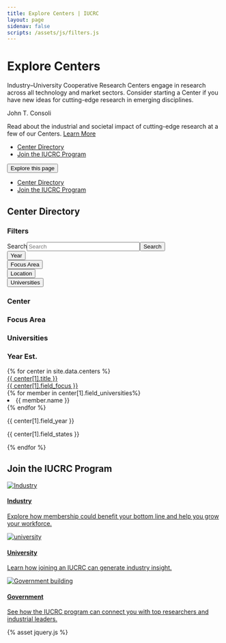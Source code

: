 ```yaml
---
title: Explore Centers | IUCRC
layout: page
sidenav: false
scripts: /assets/js/filters.js
---
```


<div class="hero">
  <div id="interiorCarousel" class="carousel slide carousel--interior" data-ride="carousel" data-pause="false" data-interval="false">
    <div class="carousel-inner">
      <div class="carousel-item active">
        <div class="container">
          <div class="carousel__bg" style="background-image: url('{{ site.baseurl }}/visuals/placeholders/vr.jpg');"></div>
          <div class="carousel__content carousel__content--slant">
            <div class="carousel__text-cta">
              <h1>Explore Centers</h1>
              <p class="carousel__subtitle">Industry–University Cooperative Research Centers engage in research across all technology and market sectors. Consider starting a Center if you have new ideas for cutting-edge research in emerging disciplines.</p>
            </div>
          </div>
        </div>
        <div class="credit__wrapper">
          <p class="credit">John T. Consoli</p>
        </div>
      </div>
    </div>
  </div>
</div>
<div id="interiorCarouselText" class="carousel slide carousel--text carousel--interior" data-ride="carousel" data-pause="false" data-interval="false">
  <div class="carousel-inner">
    <div class="carousel-item active">
      <div class="container">
        <div class="carousel__content">
          <div class="carousel__text-cta">
            <p class="carousel__featured">               
              Read about the industrial and societal impact of cutting-edge research at a few of our Centers.
              <a class="usa-button btn-tertiary" href="/centers/achievements">Learn More</a>
            </p>
          </div>
        </div>
      </div>
    </div>
  </div>
</div>
<div class="stickybits-wrapper">
  <div class="secondary-nav" style="position: sticky;">
    <div class="container">
      <div class="secondary-nav__scrollspy">
        <ul class="nav">
          <li class="nav-item">
            <!-- INTEGRATOR: the href below should match that of the associated heading in the content block -->
            <a class="nav-link" href="#center-directory">Center Directory</a>
          </li>
          <li class="nav-item">
            <!-- INTEGRATOR: the href below should match that of the associated heading in the content block -->
            <a class="nav-link" href="#join-the-iucrc-program">Join the IUCRC Program</a>
          </li>
        </ul>
      </div>
      <div class="dropdown">
        <button class="dropdown-toggle" type="button" id="secondaryNavDropdown" data-toggle="dropdown" aria-haspopup="true" aria-expanded="false">Explore this page</button>
        <div class="dropdown-menu" aria-labelledby="secondaryNavDropdown">
          <ul class="nav">
            <li class="nav-item">
              <!-- INTEGRATOR: the href below should match that of the associated heading in the content block -->
              <a class="nav-link" href="#center-directory">Center Directory</a>
            </li>
            <li class="nav-item">
              <!-- INTEGRATOR: the href below should match that of the associated heading in the content block -->
              <a class="nav-link" href="#join-the-iucrc-program">Join the IUCRC Program</a>
            </li>
          </ul>
        </div>
      </div>
    </div>
  </div>
  <dir></dir>
  <div class="filters">
    <div class="container">
      <h2 id="center-directory"><span class="highlight">Center Directory</span></h2>
      <div class="filters__active">
        <ul>
        </ul>
      </div>
      <div class="row filters__row">
        <div class="col-12 col-lg-3">
          <div class="filters__sidebar">
            <form class=" ">
              <h3>Filters</h3>
              <div class=" usa-label">
                <div class="usa-search usa-search--small" role="search"><label class="usa-sr-only" for="search-field-small">Search</label><input type="text" id="search-fulltext" name="search_api_fulltext" value="" size="30" maxlength="128" class=" usa-input" placeholder="Search"><button class="usa-button" type="submit"><span class="usa-sr-only">Search</span></button></div>
              </div>
              <div class="usa-accordion">
                <div class="filters__section">
                  <button class="usa-accordion__button" aria-expanded="false" aria-controls="section2">Year</button>
                  <div class="usa-accordion__content" id="section2" hidden="">
                    <div class=" usa-label after">
                      <label for="edit-field-year" class="usa-label control-label">After</label>
                      <input type="text" id="edit-field-year" name="field_year" value="" size="30" maxlength="128" class=" usa-input">
                    </div>
                    <div class=" usa-label before">
                      <label for="edit-field-year-1" class="usa-label control-label">Before</label>
                      <input  type="text" id="edit-field-year-1" name="field_year_1" value="" size="30" maxlength="128" class=" usa-input">
                    </div>
                  </div>
                </div>
              </div>
              <div class="usa-accordion">
                <div class="filters__section">
                  <button class="usa-accordion__button" aria-expanded="false" aria-controls="section4">Focus Area</button>
                  <div class="usa-accordion__content usa-accordion__content--scrollable" id="section4" hidden="">
                    <fieldset data-drupal-selector="edit-field-focus" id="edit-field-focus--wrapper" class="fieldgroup      usa-fieldset">
                      <legend class="usa-legend">
                        <span class="usa-sr-only fieldset-legend">Focus</span>
                      </legend>
                      <div class="fieldset-wrapper">
                        <div id="edit-field-focus" class=" "><div class="">
                          <div class=" usa-label      checkbox">
                            <input data-drupal-selector="edit-field-focus-1" type="checkbox" id="edit-field-focus-1" name="field_focus[1]" value="1" class=" usa-checkbox__input advanced-electronics">
                            <label for="edit-field-focus-1" class="usa-checkbox__label control-label option">Advanced Electronics</label>
                          </div>
                          <div class=" usa-label      checkbox">
                            <input data-drupal-selector="edit-field-focus-2" type="checkbox" id="edit-field-focus-2" name="field_focus[2]" value="2" class=" usa-checkbox__input advanced-manufacturing">
                            <label for="edit-field-focus-2" class="usa-checkbox__label control-label option">Advanced Manufacturing</label>
                          </div>
                          <div class=" usa-label      checkbox">
                            <input data-drupal-selector="edit-field-focus-3" type="checkbox" id="edit-field-focus-3" name="field_focus[3]" value="3" class=" usa-checkbox__input advanced-materials">
                            <label for="edit-field-focus-3" class="usa-checkbox__label control-label option">Advanced Materials</label>
                          </div>
                          <div class=" usa-label      checkbox">
                            <input data-drupal-selector="edit-field-focus-4" type="checkbox" id="edit-field-focus-4" name="field_focus[4]" value="4" class=" usa-checkbox__input biotechnology">
                            <label for="edit-field-focus-4" class="usa-checkbox__label control-label option">Biotechnology</label>
                          </div>
                          <div class=" usa-label      checkbox">
                            <input data-drupal-selector="edit-field-focus-5" type="checkbox" id="edit-field-focus-5" name="field_focus[5]" value="5" class=" usa-checkbox__input civil-infrastructure-systems">
                            <label for="edit-field-focus-5" class="usa-checkbox__label control-label option">Civil Infrastructure Systems</label>
                          </div>
                          <div class=" usa-label      checkbox">
                            <input data-drupal-selector="edit-field-focus-6" type="checkbox" id="edit-field-focus-6" name="field_focus[6]" value="6" class=" usa-checkbox__input energy-and-environment">
                            <label for="edit-field-focus-6" class="usa-checkbox__label control-label option">Energy and Environment</label>
                          </div>
                          <div class=" usa-label      checkbox">
                            <input data-drupal-selector="edit-field-focus-7" type="checkbox" id="edit-field-focus-7" name="field_focus[7]" value="7" class=" usa-checkbox__input health-and-safety">
                            <label for="edit-field-focus-7" class="usa-checkbox__label control-label option">Health and Safety</label>
                          </div>
                          <div class=" usa-label      checkbox">
                            <input data-drupal-selector="edit-field-focus-8" type="checkbox" id="edit-field-focus-8" name="field_focus[8]" value="8" class=" usa-checkbox__input in,-communication-and-computing">
                            <label for="edit-field-focus-8" class="usa-checkbox__label control-label option">In, Communication and Computing</label>
                          </div>
                          <div class=" usa-label      checkbox">
                            <input data-drupal-selector="edit-field-focus-9" type="checkbox" id="edit-field-focus-9" name="field_focus[9]" value="9" class=" usa-checkbox__input sensing-and-in">
                            <label for="edit-field-focus-9" class="usa-checkbox__label control-label option">Sensing and In Systems</label>
                          </div>
                          <div class=" usa-label      checkbox">
                            <input data-drupal-selector="edit-field-focus-10" type="checkbox" id="edit-field-focus-10" name="field_focus[10]" value="10" class=" usa-checkbox__input system-design-and-simulation">
                            <label for="edit-field-focus-10" class="usa-checkbox__label control-label option">System Design and Simulation</label>
                          </div>
                        </div>
                      </div>
                    </div>
                  </fieldset>
                </div>
              </div>
            </div>
            <div class="usa-accordion">
              <div class="filters__section">
                <button class="usa-accordion__button" aria-expanded="false" aria-controls="section5">Location</button>
                <div class="usa-accordion__content usa-accordion__content--scrollable" id="section5" hidden="">
                  <fieldset data-drupal-selector="edit-field-states" id="edit-field-states--wrapper" class="fieldgroup      usa-fieldset">
                    <legend class="usa-legend">
                      <span class="usa-sr-only fieldset-legend">States</span>
                    </legend>
                    <div class="fieldset-wrapper">
                      <div id="edit-field-states" class=" "><div class="">
                        <div class=" usa-label      checkbox">
                          <input data-drupal-selector="edit-field-states-280" type="checkbox" id="edit-field-states-280" name="field_states[280]" value="280" class=" usa-checkbox__input ak">
                          <label for="edit-field-states-280" class="usa-checkbox__label control-label option">AK</label>
                        </div>
                        <div class=" usa-label      checkbox">
                          <input data-drupal-selector="edit-field-states-229" type="checkbox" id="edit-field-states-229" name="field_states[229]" value="229" class=" usa-checkbox__input al">
                          <label for="edit-field-states-229" class="usa-checkbox__label control-label option">AL</label>
                        </div>
                        <div class=" usa-label      checkbox">
                          <input data-drupal-selector="edit-field-states-281" type="checkbox" id="edit-field-states-281" name="field_states[281]" value="281" class=" usa-checkbox__input ar">
                          <label for="edit-field-states-281" class="usa-checkbox__label control-label option">AR</label>
                        </div>
                        <div class=" usa-label      checkbox">
                          <input data-drupal-selector="edit-field-states-231" type="checkbox" id="edit-field-states-231" name="field_states[231]" value="231" class=" usa-checkbox__input az">
                          <label for="edit-field-states-231" class="usa-checkbox__label control-label option">AZ</label>
                        </div>
                        <div class=" usa-label      checkbox">
                          <input data-drupal-selector="edit-field-states-233" type="checkbox" id="edit-field-states-233" name="field_states[233]" value="233" class=" usa-checkbox__input ca">
                          <label for="edit-field-states-233" class="usa-checkbox__label control-label option">CA</label>
                        </div>
                        <div class=" usa-label      checkbox">
                          <input data-drupal-selector="edit-field-states-234" type="checkbox" id="edit-field-states-234" name="field_states[234]" value="234" class=" usa-checkbox__input co">
                          <label for="edit-field-states-234" class="usa-checkbox__label control-label option">CO</label>
                        </div>
                        <div class=" usa-label      checkbox">
                          <input data-drupal-selector="edit-field-states-282" type="checkbox" id="edit-field-states-282" name="field_states[282]" value="282" class=" usa-checkbox__input ct">
                          <label for="edit-field-states-282" class="usa-checkbox__label control-label option">CT</label>
                        </div>
                        <div class=" usa-label      checkbox">
                          <input data-drupal-selector="edit-field-states-283" type="checkbox" id="edit-field-states-283" name="field_states[283]" value="283" class=" usa-checkbox__input dc">
                          <label for="edit-field-states-283" class="usa-checkbox__label control-label option">DC</label>
                        </div>
                        <div class=" usa-label      checkbox">
                          <input data-drupal-selector="edit-field-states-236" type="checkbox" id="edit-field-states-236" name="field_states[236]" value="236" class=" usa-checkbox__input de">
                          <label for="edit-field-states-236" class="usa-checkbox__label control-label option">DE</label>
                        </div>
                        <div class=" usa-label      checkbox">
                          <input data-drupal-selector="edit-field-states-237" type="checkbox" id="edit-field-states-237" name="field_states[237]" value="237" class=" usa-checkbox__input fl">
                          <label for="edit-field-states-237" class="usa-checkbox__label control-label option">FL</label>
                        </div>
                        <div class=" usa-label      checkbox">
                          <input data-drupal-selector="edit-field-states-238" type="checkbox" id="edit-field-states-238" name="field_states[238]" value="238" class=" usa-checkbox__input ga">
                          <label for="edit-field-states-238" class="usa-checkbox__label control-label option">GA</label>
                        </div>
                        <div class=" usa-label      checkbox">
                          <input data-drupal-selector="edit-field-states-239" type="checkbox" id="edit-field-states-239" name="field_states[239]" value="239" class=" usa-checkbox__input hi">
                          <label for="edit-field-states-239" class="usa-checkbox__label control-label option">HI</label>
                        </div>
                        <div class=" usa-label      checkbox">
                          <input data-drupal-selector="edit-field-states-243" type="checkbox" id="edit-field-states-243" name="field_states[243]" value="243" class=" usa-checkbox__input ia">
                          <label for="edit-field-states-243" class="usa-checkbox__label control-label option">IA</label>
                        </div>
                        <div class=" usa-label      checkbox">
                          <input data-drupal-selector="edit-field-states-240" type="checkbox" id="edit-field-states-240" name="field_states[240]" value="240" class=" usa-checkbox__input id">
                          <label for="edit-field-states-240" class="usa-checkbox__label control-label option">ID</label>
                        </div>
                        <div class=" usa-label      checkbox">
                          <input data-drupal-selector="edit-field-states-241" type="checkbox" id="edit-field-states-241" name="field_states[241]" value="241" class=" usa-checkbox__input il">
                          <label for="edit-field-states-241" class="usa-checkbox__label control-label option">IL</label>
                        </div>
                        <div class=" usa-label      checkbox">
                          <input data-drupal-selector="edit-field-states-242" type="checkbox" id="edit-field-states-242" name="field_states[242]" value="242" class=" usa-checkbox__input in">
                          <label for="edit-field-states-242" class="usa-checkbox__label control-label option">IN</label>
                        </div>
                        <div class=" usa-label      checkbox">
                          <input data-drupal-selector="edit-field-states-244" type="checkbox" id="edit-field-states-244" name="field_states[244]" value="244" class=" usa-checkbox__input ks">
                          <label for="edit-field-states-244" class="usa-checkbox__label control-label option">KS</label>
                        </div>
                        <div class=" usa-label      checkbox">
                          <input data-drupal-selector="edit-field-states-245" type="checkbox" id="edit-field-states-245" name="field_states[245]" value="245" class=" usa-checkbox__input ky">
                          <label for="edit-field-states-245" class="usa-checkbox__label control-label option">KY</label>
                        </div>
                        <div class=" usa-label      checkbox">
                          <input data-drupal-selector="edit-field-states-246" type="checkbox" id="edit-field-states-246" name="field_states[246]" value="246" class=" usa-checkbox__input la">
                          <label for="edit-field-states-246" class="usa-checkbox__label control-label option">LA</label>
                        </div>
                        <div class=" usa-label      checkbox">
                          <input data-drupal-selector="edit-field-states-249" type="checkbox" id="edit-field-states-249" name="field_states[249]" value="249" class=" usa-checkbox__input ma">
                          <label for="edit-field-states-249" class="usa-checkbox__label control-label option">MA</label>
                        </div>
                        <div class=" usa-label      checkbox">
                          <input data-drupal-selector="edit-field-states-248" type="checkbox" id="edit-field-states-248" name="field_states[248]" value="248" class=" usa-checkbox__input md">
                          <label for="edit-field-states-248" class="usa-checkbox__label control-label option">MD</label>
                        </div>
                        <div class=" usa-label      checkbox">
                          <input data-drupal-selector="edit-field-states-247" type="checkbox" id="edit-field-states-247" name="field_states[247]" value="247" class=" usa-checkbox__input me">
                          <label for="edit-field-states-247" class="usa-checkbox__label control-label option">ME</label>
                        </div>
                        <div class=" usa-label      checkbox">
                          <input data-drupal-selector="edit-field-states-250" type="checkbox" id="edit-field-states-250" name="field_states[250]" value="250" class=" usa-checkbox__input mi">
                          <label for="edit-field-states-250" class="usa-checkbox__label control-label option">MI</label>
                        </div>
                        <div class=" usa-label      checkbox">
                          <input data-drupal-selector="edit-field-states-251" type="checkbox" id="edit-field-states-251" name="field_states[251]" value="251" class=" usa-checkbox__input mn">
                          <label for="edit-field-states-251" class="usa-checkbox__label control-label option">MN</label>
                        </div>
                        <div class=" usa-label      checkbox">
                          <input data-drupal-selector="edit-field-states-253" type="checkbox" id="edit-field-states-253" name="field_states[253]" value="253" class=" usa-checkbox__input mo">
                          <label for="edit-field-states-253" class="usa-checkbox__label control-label option">MO</label>
                        </div>
                        <div class=" usa-label      checkbox">
                          <input data-drupal-selector="edit-field-states-252" type="checkbox" id="edit-field-states-252" name="field_states[252]" value="252" class=" usa-checkbox__input ms">
                          <label for="edit-field-states-252" class="usa-checkbox__label control-label option">MS</label>
                        </div>
                        <div class=" usa-label      checkbox">
                          <input data-drupal-selector="edit-field-states-254" type="checkbox" id="edit-field-states-254" name="field_states[254]" value="254" class=" usa-checkbox__input mt">
                          <label for="edit-field-states-254" class="usa-checkbox__label control-label option">MT</label>
                        </div>
                        <div class=" usa-label      checkbox">
                          <input data-drupal-selector="edit-field-states-261" type="checkbox" id="edit-field-states-261" name="field_states[261]" value="261" class=" usa-checkbox__input nc">
                          <label for="edit-field-states-261" class="usa-checkbox__label control-label option">NC</label>
                        </div>
                        <div class=" usa-label      checkbox">
                          <input data-drupal-selector="edit-field-states-262" type="checkbox" id="edit-field-states-262" name="field_states[262]" value="262" class=" usa-checkbox__input nd">
                          <label for="edit-field-states-262" class="usa-checkbox__label control-label option">ND</label>
                        </div>
                        <div class=" usa-label      checkbox">
                          <input data-drupal-selector="edit-field-states-255" type="checkbox" id="edit-field-states-255" name="field_states[255]" value="255" class=" usa-checkbox__input ne">
                          <label for="edit-field-states-255" class="usa-checkbox__label control-label option">NE</label>
                        </div>
                        <div class=" usa-label      checkbox">
                          <input data-drupal-selector="edit-field-states-257" type="checkbox" id="edit-field-states-257" name="field_states[257]" value="257" class=" usa-checkbox__input nh">
                          <label for="edit-field-states-257" class="usa-checkbox__label control-label option">NH</label>
                        </div>
                        <div class=" usa-label      checkbox">
                          <input data-drupal-selector="edit-field-states-258" type="checkbox" id="edit-field-states-258" name="field_states[258]" value="258" class=" usa-checkbox__input nj">
                          <label for="edit-field-states-258" class="usa-checkbox__label control-label option">NJ</label>
                        </div>
                        <div class=" usa-label      checkbox">
                          <input data-drupal-selector="edit-field-states-259" type="checkbox" id="edit-field-states-259" name="field_states[259]" value="259" class=" usa-checkbox__input nm">
                          <label for="edit-field-states-259" class="usa-checkbox__label control-label option">NM</label>
                        </div>
                        <div class=" usa-label      checkbox">
                          <input data-drupal-selector="edit-field-states-256" type="checkbox" id="edit-field-states-256" name="field_states[256]" value="256" class=" usa-checkbox__input nv">
                          <label for="edit-field-states-256" class="usa-checkbox__label control-label option">NV</label>
                        </div>
                        <div class=" usa-label      checkbox">
                          <input data-drupal-selector="edit-field-states-260" type="checkbox" id="edit-field-states-260" name="field_states[260]" value="260" class=" usa-checkbox__input ny">
                          <label for="edit-field-states-260" class="usa-checkbox__label control-label option">NY</label>
                        </div>
                        <div class=" usa-label      checkbox">
                          <input data-drupal-selector="edit-field-states-263" type="checkbox" id="edit-field-states-263" name="field_states[263]" value="263" class=" usa-checkbox__input oh">
                          <label for="edit-field-states-263" class="usa-checkbox__label control-label option">OH</label>
                        </div>
                        <div class=" usa-label      checkbox">
                          <input data-drupal-selector="edit-field-states-264" type="checkbox" id="edit-field-states-264" name="field_states[264]" value="264" class=" usa-checkbox__input ok">
                          <label for="edit-field-states-264" class="usa-checkbox__label control-label option">OK</label>
                        </div>
                        <div class=" usa-label      checkbox">
                          <input data-drupal-selector="edit-field-states-265" type="checkbox" id="edit-field-states-265" name="field_states[265]" value="265" class=" usa-checkbox__input or">
                          <label for="edit-field-states-265" class="usa-checkbox__label control-label option">OR</label>
                        </div>
                        <div class=" usa-label      checkbox">
                          <input data-drupal-selector="edit-field-states-266" type="checkbox" id="edit-field-states-266" name="field_states[266]" value="266" class=" usa-checkbox__input pa">
                          <label for="edit-field-states-266" class="usa-checkbox__label control-label option">PA</label>
                        </div>
                        <div class=" usa-label      checkbox">
                          <input data-drupal-selector="edit-field-states-267" type="checkbox" id="edit-field-states-267" name="field_states[267]" value="267" class=" usa-checkbox__input ri">
                          <label for="edit-field-states-267" class="usa-checkbox__label control-label option">RI</label>
                        </div>
                        <div class=" usa-label      checkbox">
                          <input data-drupal-selector="edit-field-states-268" type="checkbox" id="edit-field-states-268" name="field_states[268]" value="268" class=" usa-checkbox__input sc">
                          <label for="edit-field-states-268" class="usa-checkbox__label control-label option">SC</label>
                        </div>
                        <div class=" usa-label      checkbox">
                          <input data-drupal-selector="edit-field-states-269" type="checkbox" id="edit-field-states-269" name="field_states[269]" value="269" class=" usa-checkbox__input sd">
                          <label for="edit-field-states-269" class="usa-checkbox__label control-label option">SD</label>
                        </div>
                        <div class=" usa-label      checkbox">
                          <input data-drupal-selector="edit-field-states-270" type="checkbox" id="edit-field-states-270" name="field_states[270]" value="270" class=" usa-checkbox__input tn">
                          <label for="edit-field-states-270" class="usa-checkbox__label control-label option">TN</label>
                        </div>
                        <div class=" usa-label      checkbox">
                          <input data-drupal-selector="edit-field-states-271" type="checkbox" id="edit-field-states-271" name="field_states[271]" value="271" class=" usa-checkbox__input tx">
                          <label for="edit-field-states-271" class="usa-checkbox__label control-label option">TX</label>
                        </div>
                        <div class=" usa-label      checkbox">
                          <input data-drupal-selector="edit-field-states-272" type="checkbox" id="edit-field-states-272" name="field_states[272]" value="272" class=" usa-checkbox__input ut">
                          <label for="edit-field-states-272" class="usa-checkbox__label control-label option">UT</label>
                        </div>
                        <div class=" usa-label      checkbox">
                          <input data-drupal-selector="edit-field-states-274" type="checkbox" id="edit-field-states-274" name="field_states[274]" value="274" class=" usa-checkbox__input va">
                          <label for="edit-field-states-274" class="usa-checkbox__label control-label option">VA</label>
                        </div>
                        <div class=" usa-label      checkbox">
                          <input data-drupal-selector="edit-field-states-273" type="checkbox" id="edit-field-states-273" name="field_states[273]" value="273" class=" usa-checkbox__input vt">
                          <label for="edit-field-states-273" class="usa-checkbox__label control-label option">VT</label>
                        </div>
                        <div class=" usa-label      checkbox">
                          <input data-drupal-selector="edit-field-states-275" type="checkbox" id="edit-field-states-275" name="field_states[275]" value="275" class=" usa-checkbox__input wa">
                          <label for="edit-field-states-275" class="usa-checkbox__label control-label option">WA</label>
                        </div>
                        <div class=" usa-label      checkbox">
                          <input data-drupal-selector="edit-field-states-277" type="checkbox" id="edit-field-states-277" name="field_states[277]" value="277" class=" usa-checkbox__input wi">
                          <label for="edit-field-states-277" class="usa-checkbox__label control-label option">WI</label>
                        </div>
                        <div class=" usa-label      checkbox">
                          <input data-drupal-selector="edit-field-states-276" type="checkbox" id="edit-field-states-276" name="field_states[276]" value="276" class=" usa-checkbox__input wv">
                          <label for="edit-field-states-276" class="usa-checkbox__label control-label option">WV</label>
                        </div>
                        <div class=" usa-label  checkbox">
                          <input type="checkbox" name="wyoming" class="usa-checkbox__input wy">
                          <label for="edit-field-states-278" class="usa-checkbox__label control-label option">WY</label>
                        </div>
                      </div>
                    </div>
                  </div>
                </fieldset>
              </div>
            </div>
          </div>
          <div class="usa-accordion">
            <div class="filters__section">
              <button class="usa-accordion__button" aria-expanded="false" aria-controls="section6">Universities</button>
              <div class="usa-accordion__content usa-accordion__content--scrollable" id="section6" hidden="">
                <fieldset data-drupal-selector="edit-field-universities" id="edit-field-universities--wrapper" class="fieldgroup      usa-fieldset">
                  <legend class="usa-legend">
                    <span class="usa-sr-only fieldset-legend">Universities</span>
                  </legend>
                  <div class="fieldset-wrapper">
                    <div id="edit-field-universities" class=" "><div class="">
                      <div class=" usa-label      checkbox">
                        <input data-drupal-selector="edit-field-universities-11" type="checkbox" id="edit-field-universities-11" name="field_universities[11]" value="11" class=" usa-checkbox__input arizona-state-university">
                        <label for="edit-field-universities-11" class="usa-checkbox__label control-label option">Arizona State University</label>
                      </div>
                      <div class=" usa-label      checkbox">
                        <input data-drupal-selector="edit-field-universities-12" type="checkbox" id="edit-field-universities-12" name="field_universities[12]" value="12" class=" usa-checkbox__input auburn-university">
                        <label for="edit-field-universities-12" class="usa-checkbox__label control-label option">Auburn University</label>
                      </div>
                      <div class=" usa-label      checkbox">
                        <input data-drupal-selector="edit-field-universities-13" type="checkbox" id="edit-field-universities-13" name="field_universities[13]" value="13" class=" usa-checkbox__input ball-state-university">
                        <label for="edit-field-universities-13" class="usa-checkbox__label control-label option">Ball State University</label>
                      </div>
                      <div class=" usa-label      checkbox">
                        <input data-drupal-selector="edit-field-universities-14" type="checkbox" id="edit-field-universities-14" name="field_universities[14]" value="14" class=" usa-checkbox__input binghamton-university">
                        <label for="edit-field-universities-14" class="usa-checkbox__label control-label option">Binghamton University</label>
                      </div>
                      <div class=" usa-label      checkbox">
                        <input data-drupal-selector="edit-field-universities-15" type="checkbox" id="edit-field-universities-15" name="field_universities[15]" value="15" class=" usa-checkbox__input boston-university">
                        <label for="edit-field-universities-15" class="usa-checkbox__label control-label option">Boston University</label>
                      </div>
                      <div class=" usa-label      checkbox">
                        <input data-drupal-selector="edit-field-universities-16" type="checkbox" id="edit-field-universities-16" name="field_universities[16]" value="16" class=" usa-checkbox__input brigham-young-university">
                        <label for="edit-field-universities-16" class="usa-checkbox__label control-label option">Brigham Young University</label>
                      </div>
                      <div class=" usa-label      checkbox">
                        <input data-drupal-selector="edit-field-universities-17" type="checkbox" id="edit-field-universities-17" name="field_universities[17]" value="17" class=" usa-checkbox__input california-institute-of-technology">
                        <label for="edit-field-universities-17" class="usa-checkbox__label control-label option">California Institute of Technology</label>
                      </div>
                      <div class=" usa-label      checkbox">
                        <input data-drupal-selector="edit-field-universities-18" type="checkbox" id="edit-field-universities-18" name="field_universities[18]" value="18" class=" usa-checkbox__input catholic-university-of-america">
                        <label for="edit-field-universities-18" class="usa-checkbox__label control-label option">Catholic University of America</label>
                      </div>
                      <div class=" usa-label      checkbox">
                        <input data-drupal-selector="edit-field-universities-19" type="checkbox" id="edit-field-universities-19" name="field_universities[19]" value="19" class=" usa-checkbox__input children's-hospital-of-philadelphia">
                        <label for="edit-field-universities-19" class="usa-checkbox__label control-label option">Children's Hospital of Philadelphia</label>
                      </div>
                      <div class=" usa-label      checkbox">
                        <input data-drupal-selector="edit-field-universities-20" type="checkbox" id="edit-field-universities-20" name="field_universities[20]" value="20" class=" usa-checkbox__input city-college-of-new-york">
                        <label for="edit-field-universities-20" class="usa-checkbox__label control-label option">City College of New York</label>
                      </div>
                      <div class=" usa-label      checkbox">
                        <input data-drupal-selector="edit-field-universities-21" type="checkbox" id="edit-field-universities-21" name="field_universities[21]" value="21" class=" usa-checkbox__input clarkson-university">
                        <label for="edit-field-universities-21" class="usa-checkbox__label control-label option">Clarkson University</label>
                      </div>
                      <div class=" usa-label      checkbox">
                        <input data-drupal-selector="edit-field-universities-22" type="checkbox" id="edit-field-universities-22" name="field_universities[22]" value="22" class=" usa-checkbox__input clemson-university">
                        <label for="edit-field-universities-22" class="usa-checkbox__label control-label option">Clemson University</label>
                      </div>
                      <div class=" usa-label      checkbox">
                        <input data-drupal-selector="edit-field-universities-23" type="checkbox" id="edit-field-universities-23" name="field_universities[23]" value="23" class=" usa-checkbox__input colorado-school-of-mines">
                        <label for="edit-field-universities-23" class="usa-checkbox__label control-label option">Colorado School of Mines</label>
                      </div>
                      <div class=" usa-label      checkbox">
                        <input data-drupal-selector="edit-field-universities-24" type="checkbox" id="edit-field-universities-24" name="field_universities[24]" value="24" class=" usa-checkbox__input colorado-state-university">
                        <label for="edit-field-universities-24" class="usa-checkbox__label control-label option">Colorado State University</label>
                      </div>
                      <div class=" usa-label      checkbox">
                        <input data-drupal-selector="edit-field-universities-25" type="checkbox" id="edit-field-universities-25" name="field_universities[25]" value="25" class=" usa-checkbox__input columbia-university">
                        <label for="edit-field-universities-25" class="usa-checkbox__label control-label option">Columbia University</label>
                      </div>
                      <div class=" usa-label      checkbox">
                        <input data-drupal-selector="edit-field-universities-26" type="checkbox" id="edit-field-universities-26" name="field_universities[26]" value="26" class=" usa-checkbox__input cornell-university">
                        <label for="edit-field-universities-26" class="usa-checkbox__label control-label option">Cornell University</label>
                      </div>
                      <div class=" usa-label      checkbox">
                        <input data-drupal-selector="edit-field-universities-27" type="checkbox" id="edit-field-universities-27" name="field_universities[27]" value="27" class=" usa-checkbox__input dartmouth-university">
                        <label for="edit-field-universities-27" class="usa-checkbox__label control-label option">Dartmouth University</label>
                      </div>
                      <div class=" usa-label      checkbox">
                        <input data-drupal-selector="edit-field-universities-28" type="checkbox" id="edit-field-universities-28" name="field_universities[28]" value="28" class=" usa-checkbox__input drexel-university">
                        <label for="edit-field-universities-28" class="usa-checkbox__label control-label option">Drexel University</label>
                      </div>
                      <div class=" usa-label      checkbox">
                        <input data-drupal-selector="edit-field-universities-29" type="checkbox" id="edit-field-universities-29" name="field_universities[29]" value="29" class=" usa-checkbox__input dubna-international-university">
                        <label for="edit-field-universities-29" class="usa-checkbox__label control-label option">Dubna International University</label>
                      </div>
                      <div class=" usa-label      checkbox">
                        <input data-drupal-selector="edit-field-universities-30" type="checkbox" id="edit-field-universities-30" name="field_universities[30]" value="30" class=" usa-checkbox__input duke-university">
                        <label for="edit-field-universities-30" class="usa-checkbox__label control-label option">Duke University</label>
                      </div>
                      <div class=" usa-label      checkbox">
                        <input data-drupal-selector="edit-field-universities-31" type="checkbox" id="edit-field-universities-31" name="field_universities[31]" value="31" class=" usa-checkbox__input florida-atlantic-university">
                        <label for="edit-field-universities-31" class="usa-checkbox__label control-label option">Florida Atlantic University</label>
                      </div>
                      <div class=" usa-label      checkbox">
                        <input data-drupal-selector="edit-field-universities-32" type="checkbox" id="edit-field-universities-32" name="field_universities[32]" value="32" class=" usa-checkbox__input florida-international-university">
                        <label for="edit-field-universities-32" class="usa-checkbox__label control-label option">Florida International University</label>
                      </div>
                      <div class=" usa-label      checkbox">
                        <input data-drupal-selector="edit-field-universities-33" type="checkbox" id="edit-field-universities-33" name="field_universities[33]" value="33" class=" usa-checkbox__input george-mason-university">
                        <label for="edit-field-universities-33" class="usa-checkbox__label control-label option">George Mason University</label>
                      </div>
                      <div class=" usa-label      checkbox">
                        <input data-drupal-selector="edit-field-universities-35" type="checkbox" id="edit-field-universities-35" name="field_universities[35]" value="35" class=" usa-checkbox__input georgetown-university">
                        <label for="edit-field-universities-35" class="usa-checkbox__label control-label option">Georgetown University</label>
                      </div>
                      <div class=" usa-label      checkbox">
                        <input data-drupal-selector="edit-field-universities-34" type="checkbox" id="edit-field-universities-34" name="field_universities[34]" value="34" class=" usa-checkbox__input george-washington-university">
                        <label for="edit-field-universities-34" class="usa-checkbox__label control-label option">George Washington University</label>
                      </div>
                      <div class=" usa-label      checkbox">
                        <input data-drupal-selector="edit-field-universities-36" type="checkbox" id="edit-field-universities-36" name="field_universities[36]" value="36" class=" usa-checkbox__input georgia-institute-of-technology">
                        <label for="edit-field-universities-36" class="usa-checkbox__label control-label option">Georgia Institute of Technology</label>
                      </div>
                      <div class=" usa-label      checkbox">
                        <input data-drupal-selector="edit-field-universities-37" type="checkbox" id="edit-field-universities-37" name="field_universities[37]" value="37" class=" usa-checkbox__input harvard-university">
                        <label for="edit-field-universities-37" class="usa-checkbox__label control-label option">Harvard University</label>
                      </div>
                      <div class=" usa-label      checkbox">
                        <input data-drupal-selector="edit-field-universities-38" type="checkbox" id="edit-field-universities-38" name="field_universities[38]" value="38" class=" usa-checkbox__input howard-university">
                        <label for="edit-field-universities-38" class="usa-checkbox__label control-label option">Howard University</label>
                      </div>
                      <div class=" usa-label      checkbox">
                        <input data-drupal-selector="edit-field-universities-39" type="checkbox" id="edit-field-universities-39" name="field_universities[39]" value="39" class=" usa-checkbox__input indiana-university">
                        <label for="edit-field-universities-39" class="usa-checkbox__label control-label option">Indiana University</label>
                      </div>
                      <div class=" usa-label      checkbox">
                        <input data-drupal-selector="edit-field-universities-40" type="checkbox" id="edit-field-universities-40" name="field_universities[40]" value="40" class=" usa-checkbox__input iowa-state-university">
                        <label for="edit-field-universities-40" class="usa-checkbox__label control-label option">Iowa State University</label>
                      </div>
                      <div class=" usa-label      checkbox">
                        <input data-drupal-selector="edit-field-universities-41" type="checkbox" id="edit-field-universities-41" name="field_universities[41]" value="41" class=" usa-checkbox__input johns-hopkins-university">
                        <label for="edit-field-universities-41" class="usa-checkbox__label control-label option">Johns Hopkins University</label>
                      </div>
                      <div class=" usa-label      checkbox">
                        <input data-drupal-selector="edit-field-universities-42" type="checkbox" id="edit-field-universities-42" name="field_universities[42]" value="42" class=" usa-checkbox__input kansas-state-university">
                        <label for="edit-field-universities-42" class="usa-checkbox__label control-label option">Kansas State University</label>
                      </div>
                      <div class=" usa-label      checkbox">
                        <input data-drupal-selector="edit-field-universities-43" type="checkbox" id="edit-field-universities-43" name="field_universities[43]" value="43" class=" usa-checkbox__input katholieke-universiteit-leuven">
                        <label for="edit-field-universities-43" class="usa-checkbox__label control-label option">Katholieke Universiteit Leuven</label>
                      </div>
                      <div class=" usa-label      checkbox">
                        <input data-drupal-selector="edit-field-universities-44" type="checkbox" id="edit-field-universities-44" name="field_universities[44]" value="44" class=" usa-checkbox__input lehigh-university">
                        <label for="edit-field-universities-44" class="usa-checkbox__label control-label option">Lehigh University</label>
                      </div>
                      <div class=" usa-label      checkbox">
                        <input data-drupal-selector="edit-field-universities-45" type="checkbox" id="edit-field-universities-45" name="field_universities[45]" value="45" class=" usa-checkbox__input marquette-university">
                        <label for="edit-field-universities-45" class="usa-checkbox__label control-label option">Marquette University</label>
                      </div>
                      <div class=" usa-label      checkbox">
                        <input data-drupal-selector="edit-field-universities-46" type="checkbox" id="edit-field-universities-46" name="field_universities[46]" value="46" class=" usa-checkbox__input michigan-state-university">
                        <label for="edit-field-universities-46" class="usa-checkbox__label control-label option">Michigan State University</label>
                      </div>
                      <div class=" usa-label      checkbox">
                        <input data-drupal-selector="edit-field-universities-47" type="checkbox" id="edit-field-universities-47" name="field_universities[47]" value="47" class=" usa-checkbox__input michigan-technological-university">
                        <label for="edit-field-universities-47" class="usa-checkbox__label control-label option">Michigan Technological University</label>
                      </div>
                      <div class=" usa-label      checkbox">
                        <input data-drupal-selector="edit-field-universities-48" type="checkbox" id="edit-field-universities-48" name="field_universities[48]" value="48" class=" usa-checkbox__input missouri-university-of-science-&amp;amp;-technology">
                        <label for="edit-field-universities-48" class="usa-checkbox__label control-label option">Missouri University of Science &amp; Technology</label>
                      </div>
                      <div class=" usa-label      checkbox">
                        <input data-drupal-selector="edit-field-universities-49" type="checkbox" id="edit-field-universities-49" name="field_universities[49]" value="49" class=" usa-checkbox__input new-jersey-institute-of-technology">
                        <label for="edit-field-universities-49" class="usa-checkbox__label control-label option">New Jersey Institute of Technology</label>
                      </div>
                      <div class=" usa-label      checkbox">
                        <input data-drupal-selector="edit-field-universities-50" type="checkbox" id="edit-field-universities-50" name="field_universities[50]" value="50" class=" usa-checkbox__input north-carolina-state-university">
                        <label for="edit-field-universities-50" class="usa-checkbox__label control-label option">North Carolina State University</label>
                      </div>
                      <div class=" usa-label      checkbox">
                        <input data-drupal-selector="edit-field-universities-51" type="checkbox" id="edit-field-universities-51" name="field_universities[51]" value="51" class=" usa-checkbox__input north-dakota-state-university">
                        <label for="edit-field-universities-51" class="usa-checkbox__label control-label option">North Dakota State University</label>
                      </div>
                      <div class=" usa-label      checkbox">
                        <input data-drupal-selector="edit-field-universities-52" type="checkbox" id="edit-field-universities-52" name="field_universities[52]" value="52" class=" usa-checkbox__input northeastern-university">
                        <label for="edit-field-universities-52" class="usa-checkbox__label control-label option">Northeastern University</label>
                      </div>
                      <div class=" usa-label      checkbox">
                        <input data-drupal-selector="edit-field-universities-53" type="checkbox" id="edit-field-universities-53" name="field_universities[53]" value="53" class=" usa-checkbox__input northwestern-university">
                        <label for="edit-field-universities-53" class="usa-checkbox__label control-label option">Northwestern University</label>
                      </div>
                      <div class=" usa-label      checkbox">
                        <input data-drupal-selector="edit-field-universities-54" type="checkbox" id="edit-field-universities-54" name="field_universities[54]" value="54" class=" usa-checkbox__input ohio-state-university">
                        <label for="edit-field-universities-54" class="usa-checkbox__label control-label option">Ohio State University</label>
                      </div>
                      <div class=" usa-label      checkbox">
                        <input data-drupal-selector="edit-field-universities-55" type="checkbox" id="edit-field-universities-55" name="field_universities[55]" value="55" class=" usa-checkbox__input ohio-university">
                        <label for="edit-field-universities-55" class="usa-checkbox__label control-label option">Ohio University</label>
                      </div>
                      <div class=" usa-label      checkbox">
                        <input data-drupal-selector="edit-field-universities-56" type="checkbox" id="edit-field-universities-56" name="field_universities[56]" value="56" class=" usa-checkbox__input oregon-state-university">
                        <label for="edit-field-universities-56" class="usa-checkbox__label control-label option">Oregon State University</label>
                      </div>
                      <div class=" usa-label      checkbox">
                        <input data-drupal-selector="edit-field-universities-57" type="checkbox" id="edit-field-universities-57" name="field_universities[57]" value="57" class=" usa-checkbox__input pennsylvania-state-university">
                        <label for="edit-field-universities-57" class="usa-checkbox__label control-label option">Pennsylvania State University</label>
                      </div>
                      <div class=" usa-label      checkbox">
                        <input data-drupal-selector="edit-field-universities-58" type="checkbox" id="edit-field-universities-58" name="field_universities[58]" value="58" class=" usa-checkbox__input purdue-university">
                        <label for="edit-field-universities-58" class="usa-checkbox__label control-label option">Purdue University</label>
                      </div>
                      <div class=" usa-label      checkbox">
                        <input data-drupal-selector="edit-field-universities-59" type="checkbox" id="edit-field-universities-59" name="field_universities[59]" value="59" class=" usa-checkbox__input rice-university">
                        <label for="edit-field-universities-59" class="usa-checkbox__label control-label option">Rice University</label>
                      </div>
                      <div class=" usa-label      checkbox">
                        <input data-drupal-selector="edit-field-universities-60" type="checkbox" id="edit-field-universities-60" name="field_universities[60]" value="60" class=" usa-checkbox__input rutgers-university">
                        <label for="edit-field-universities-60" class="usa-checkbox__label control-label option">Rutgers University</label>
                      </div>
                      <div class=" usa-label      checkbox">
                        <input data-drupal-selector="edit-field-universities-61" type="checkbox" id="edit-field-universities-61" name="field_universities[61]" value="61" class=" usa-checkbox__input rutgers-university,-newark">
                        <label for="edit-field-universities-61" class="usa-checkbox__label control-label option">Rutgers University, Newark</label>
                      </div>
                      <div class=" usa-label      checkbox">
                        <input data-drupal-selector="edit-field-universities-62" type="checkbox" id="edit-field-universities-62" name="field_universities[62]" value="62" class=" usa-checkbox__input southern-illinois-university,-carbondale">
                        <label for="edit-field-universities-62" class="usa-checkbox__label control-label option">Southern Illinois University, Carbondale</label>
                      </div>
                      <div class=" usa-label      checkbox">
                        <input data-drupal-selector="edit-field-universities-63" type="checkbox" id="edit-field-universities-63" name="field_universities[63]" value="63" class=" usa-checkbox__input southern-methodist-university">
                        <label for="edit-field-universities-63" class="usa-checkbox__label control-label option">Southern Methodist University</label>
                      </div>
                      <div class=" usa-label      checkbox">
                        <input data-drupal-selector="edit-field-universities-64" type="checkbox" id="edit-field-universities-64" name="field_universities[64]" value="64" class=" usa-checkbox__input stony-brook-university">
                        <label for="edit-field-universities-64" class="usa-checkbox__label control-label option">Stony Brook University</label>
                      </div>
                      <div class=" usa-label      checkbox">
                        <input data-drupal-selector="edit-field-universities-146" type="checkbox" id="edit-field-universities-146" name="field_universities[146]" value="146" class=" usa-checkbox__input syracuse-university">
                        <label for="edit-field-universities-146" class="usa-checkbox__label control-label option">Syracuse University</label>
                      </div>
                      <div class=" usa-label      checkbox">
                        <input data-drupal-selector="edit-field-universities-65" type="checkbox" id="edit-field-universities-65" name="field_universities[65]" value="65" class=" usa-checkbox__input tampere-university">
                        <label for="edit-field-universities-65" class="usa-checkbox__label control-label option">Tampere University</label>
                      </div>
                      <div class=" usa-label      checkbox">
                        <input data-drupal-selector="edit-field-universities-66" type="checkbox" id="edit-field-universities-66" name="field_universities[66]" value="66" class=" usa-checkbox__input temple-university">
                        <label for="edit-field-universities-66" class="usa-checkbox__label control-label option">Temple University</label>
                      </div>
                      <div class=" usa-label      checkbox">
                        <input data-drupal-selector="edit-field-universities-67" type="checkbox" id="edit-field-universities-67" name="field_universities[67]" value="67" class=" usa-checkbox__input texas-a&amp;amp;m-university">
                        <label for="edit-field-universities-67" class="usa-checkbox__label control-label option">Texas A&amp;M University</label>
                      </div>
                      <div class=" usa-label      checkbox">
                        <input data-drupal-selector="edit-field-universities-68" type="checkbox" id="edit-field-universities-68" name="field_universities[68]" value="68" class=" usa-checkbox__input texas-a&amp;amp;m-university,-central-texas">
                        <label for="edit-field-universities-68" class="usa-checkbox__label control-label option">Texas A&amp;M University, Central Texas</label>
                      </div>
                      <div class=" usa-label      checkbox">
                        <input data-drupal-selector="edit-field-universities-69" type="checkbox" id="edit-field-universities-69" name="field_universities[69]" value="69" class=" usa-checkbox__input texas-tech-university">
                        <label for="edit-field-universities-69" class="usa-checkbox__label control-label option">Texas Tech University</label>
                      </div>
                      <div class=" usa-label      checkbox">
                        <input data-drupal-selector="edit-field-universities-70" type="checkbox" id="edit-field-universities-70" name="field_universities[70]" value="70" class=" usa-checkbox__input university-at-buffalo">
                        <label for="edit-field-universities-70" class="usa-checkbox__label control-label option">University at Buffalo</label>
                      </div>
                      <div class=" usa-label      checkbox">
                        <input data-drupal-selector="edit-field-universities-71" type="checkbox" id="edit-field-universities-71" name="field_universities[71]" value="71" class=" usa-checkbox__input university-of-akron">
                        <label for="edit-field-universities-71" class="usa-checkbox__label control-label option">University of Akron</label>
                      </div>
                      <div class=" usa-label      checkbox">
                        <input data-drupal-selector="edit-field-universities-72" type="checkbox" id="edit-field-universities-72" name="field_universities[72]" value="72" class=" usa-checkbox__input university-of-alabama">
                        <label for="edit-field-universities-72" class="usa-checkbox__label control-label option">University of Alabama</label>
                      </div>
                      <div class=" usa-label      checkbox">
                        <input data-drupal-selector="edit-field-universities-73" type="checkbox" id="edit-field-universities-73" name="field_universities[73]" value="73" class=" usa-checkbox__input university-of-arizona">
                        <label for="edit-field-universities-73" class="usa-checkbox__label control-label option">University of Arizona</label>
                      </div>
                      <div class=" usa-label      checkbox">
                        <input data-drupal-selector="edit-field-universities-74" type="checkbox" id="edit-field-universities-74" name="field_universities[74]" value="74" class=" usa-checkbox__input university-of-arkansas">
                        <label for="edit-field-universities-74" class="usa-checkbox__label control-label option">University of Arkansas</label>
                      </div>
                      <div class=" usa-label      checkbox">
                        <input data-drupal-selector="edit-field-universities-75" type="checkbox" id="edit-field-universities-75" name="field_universities[75]" value="75" class=" usa-checkbox__input university-of-arkansas,-fayetteville">
                        <label for="edit-field-universities-75" class="usa-checkbox__label control-label option">University of Arkansas, Fayetteville</label>
                      </div>
                      <div class=" usa-label      checkbox">
                        <input data-drupal-selector="edit-field-universities-76" type="checkbox" id="edit-field-universities-76" name="field_universities[76]" value="76" class=" usa-checkbox__input university-of-california,-berkeley">
                        <label for="edit-field-universities-76" class="usa-checkbox__label control-label option">University of California, Berkeley</label>
                      </div>
                      <div class=" usa-label      checkbox">
                        <input data-drupal-selector="edit-field-universities-77" type="checkbox" id="edit-field-universities-77" name="field_universities[77]" value="77" class=" usa-checkbox__input university-of-california,-davis">
                        <label for="edit-field-universities-77" class="usa-checkbox__label control-label option">University of California, Davis</label>
                      </div>
                      <div class=" usa-label      checkbox">
                        <input data-drupal-selector="edit-field-universities-78" type="checkbox" id="edit-field-universities-78" name="field_universities[78]" value="78" class=" usa-checkbox__input university-of-california,-irvine">
                        <label for="edit-field-universities-78" class="usa-checkbox__label control-label option">University of California, Irvine</label>
                      </div>
                      <div class=" usa-label      checkbox">
                        <input data-drupal-selector="edit-field-universities-79" type="checkbox" id="edit-field-universities-79" name="field_universities[79]" value="79" class=" usa-checkbox__input university-of-california,-san-diego">
                        <label for="edit-field-universities-79" class="usa-checkbox__label control-label option">University of California, San Diego</label>
                      </div>
                      <div class=" usa-label      checkbox">
                        <input data-drupal-selector="edit-field-universities-80" type="checkbox" id="edit-field-universities-80" name="field_universities[80]" value="80" class=" usa-checkbox__input university-of-california,-san-francisco">
                        <label for="edit-field-universities-80" class="usa-checkbox__label control-label option">University of California, San Francisco</label>
                      </div>
                      <div class=" usa-label      checkbox">
                        <input data-drupal-selector="edit-field-universities-81" type="checkbox" id="edit-field-universities-81" name="field_universities[81]" value="81" class=" usa-checkbox__input university-of-california,-santa-cruz">
                        <label for="edit-field-universities-81" class="usa-checkbox__label control-label option">University of California, Santa Cruz</label>
                      </div>
                      <div class=" usa-label      checkbox">
                        <input data-drupal-selector="edit-field-universities-82" type="checkbox" id="edit-field-universities-82" name="field_universities[82]" value="82" class=" usa-checkbox__input university-of-central-florida">
                        <label for="edit-field-universities-82" class="usa-checkbox__label control-label option">University of Central Florida</label>
                      </div>
                      <div class=" usa-label      checkbox">
                        <input data-drupal-selector="edit-field-universities-83" type="checkbox" id="edit-field-universities-83" name="field_universities[83]" value="83" class=" usa-checkbox__input university-of-cincinnati">
                        <label for="edit-field-universities-83" class="usa-checkbox__label control-label option">University of Cincinnati</label>
                      </div>
                      <div class=" usa-label      checkbox">
                        <input data-drupal-selector="edit-field-universities-84" type="checkbox" id="edit-field-universities-84" name="field_universities[84]" value="84" class=" usa-checkbox__input university-of-colorado,-boulder">
                        <label for="edit-field-universities-84" class="usa-checkbox__label control-label option">University of Colorado, Boulder</label>
                      </div>
                      <div class=" usa-label      checkbox">
                        <input data-drupal-selector="edit-field-universities-85" type="checkbox" id="edit-field-universities-85" name="field_universities[85]" value="85" class=" usa-checkbox__input university-of-connecticut">
                        <label for="edit-field-universities-85" class="usa-checkbox__label control-label option">University of Connecticut</label>
                      </div>
                      <div class=" usa-label      checkbox">
                        <input data-drupal-selector="edit-field-universities-86" type="checkbox" id="edit-field-universities-86" name="field_universities[86]" value="86" class=" usa-checkbox__input university-of-delaware">
                        <label for="edit-field-universities-86" class="usa-checkbox__label control-label option">University of Delaware</label>
                      </div>
                      <div class=" usa-label      checkbox">
                        <input data-drupal-selector="edit-field-universities-87" type="checkbox" id="edit-field-universities-87" name="field_universities[87]" value="87" class=" usa-checkbox__input university-of-denver">
                        <label for="edit-field-universities-87" class="usa-checkbox__label control-label option">University of Denver</label>
                      </div>
                      <div class=" usa-label      checkbox">
                        <input data-drupal-selector="edit-field-universities-88" type="checkbox" id="edit-field-universities-88" name="field_universities[88]" value="88" class=" usa-checkbox__input university-of-florida">
                        <label for="edit-field-universities-88" class="usa-checkbox__label control-label option">University of Florida</label>
                      </div>
                      <div class=" usa-label      checkbox">
                        <input data-drupal-selector="edit-field-universities-89" type="checkbox" id="edit-field-universities-89" name="field_universities[89]" value="89" class=" usa-checkbox__input university-of-georgia">
                        <label for="edit-field-universities-89" class="usa-checkbox__label control-label option">University of Georgia</label>
                      </div>
                      <div class=" usa-label      checkbox">
                        <input data-drupal-selector="edit-field-universities-90" type="checkbox" id="edit-field-universities-90" name="field_universities[90]" value="90" class=" usa-checkbox__input university-of-greenwich">
                        <label for="edit-field-universities-90" class="usa-checkbox__label control-label option">University of Greenwich</label>
                      </div>
                      <div class=" usa-label      checkbox">
                        <input data-drupal-selector="edit-field-universities-145" type="checkbox" id="edit-field-universities-145" name="field_universities[145]" value="145" class=" usa-checkbox__input university-of-hawaii">
                        <label for="edit-field-universities-145" class="usa-checkbox__label control-label option">University of Hawaii</label>
                      </div>
                      <div class=" usa-label      checkbox">
                        <input data-drupal-selector="edit-field-universities-91" type="checkbox" id="edit-field-universities-91" name="field_universities[91]" value="91" class=" usa-checkbox__input university-of-houston">
                        <label for="edit-field-universities-91" class="usa-checkbox__label control-label option">University of Houston</label>
                      </div>
                      <div class=" usa-label      checkbox">
                        <input data-drupal-selector="edit-field-universities-92" type="checkbox" id="edit-field-universities-92" name="field_universities[92]" value="92" class=" usa-checkbox__input university-of-idaho">
                        <label for="edit-field-universities-92" class="usa-checkbox__label control-label option">University of Idaho</label>
                      </div>
                      <div class=" usa-label      checkbox">
                        <input data-drupal-selector="edit-field-universities-94" type="checkbox" id="edit-field-universities-94" name="field_universities[94]" value="94" class=" usa-checkbox__input university-of-illinois,--chicago">
                        <label for="edit-field-universities-94" class="usa-checkbox__label control-label option">University of Illinois,  Chicago</label>
                      </div>
                      <div class=" usa-label      checkbox">
                        <input data-drupal-selector="edit-field-universities-93" type="checkbox" id="edit-field-universities-93" name="field_universities[93]" value="93" class=" usa-checkbox__input university-of-illinois,-springfield">
                        <label for="edit-field-universities-93" class="usa-checkbox__label control-label option">University of Illinois, Springfield</label>
                      </div>
                      <div class=" usa-label      checkbox">
                        <input data-drupal-selector="edit-field-universities-95" type="checkbox" id="edit-field-universities-95" name="field_universities[95]" value="95" class=" usa-checkbox__input university-of-illinois,-urbana-champaign">
                        <label for="edit-field-universities-95" class="usa-checkbox__label control-label option">University of Illinois, Urbana-Champaign</label>
                      </div>
                      <div class=" usa-label      checkbox">
                        <input data-drupal-selector="edit-field-universities-96" type="checkbox" id="edit-field-universities-96" name="field_universities[96]" value="96" class=" usa-checkbox__input university-of-kentucky">
                        <label for="edit-field-universities-96" class="usa-checkbox__label control-label option">University of Kentucky</label>
                      </div>
                      <div class=" usa-label      checkbox">
                        <input data-drupal-selector="edit-field-universities-97" type="checkbox" id="edit-field-universities-97" name="field_universities[97]" value="97" class=" usa-checkbox__input university-of-louisiana,-lafayette">
                        <label for="edit-field-universities-97" class="usa-checkbox__label control-label option">University of Louisiana, Lafayette</label>
                      </div>
                      <div class=" usa-label      checkbox">
                        <input data-drupal-selector="edit-field-universities-98" type="checkbox" id="edit-field-universities-98" name="field_universities[98]" value="98" class=" usa-checkbox__input university-of-louisville">
                        <label for="edit-field-universities-98" class="usa-checkbox__label control-label option">University of Louisville</label>
                      </div>
                      <div class=" usa-label      checkbox">
                        <input data-drupal-selector="edit-field-universities-99" type="checkbox" id="edit-field-universities-99" name="field_universities[99]" value="99" class=" usa-checkbox__input university-of-maine">
                        <label for="edit-field-universities-99" class="usa-checkbox__label control-label option">University of Maine</label>
                      </div>
                      <div class=" usa-label      checkbox">
                        <input data-drupal-selector="edit-field-universities-100" type="checkbox" id="edit-field-universities-100" name="field_universities[100]" value="100" class=" usa-checkbox__input university-of-maryland,-baltimore-county">
                        <label for="edit-field-universities-100" class="usa-checkbox__label control-label option">University of Maryland, Baltimore County</label>
                      </div>
                      <div class=" usa-label      checkbox">
                        <input data-drupal-selector="edit-field-universities-101" type="checkbox" id="edit-field-universities-101" name="field_universities[101]" value="101" class=" usa-checkbox__input university-of-maryland,-college-park">
                        <label for="edit-field-universities-101" class="usa-checkbox__label control-label option">University of Maryland, College Park</label>
                      </div>
                      <div class=" usa-label      checkbox">
                        <input data-drupal-selector="edit-field-universities-102" type="checkbox" id="edit-field-universities-102" name="field_universities[102]" value="102" class=" usa-checkbox__input university-of-massachusetts,-amherst">
                        <label for="edit-field-universities-102" class="usa-checkbox__label control-label option">University of Massachusetts, Amherst</label>
                      </div>
                      <div class=" usa-label      checkbox">
                        <input data-drupal-selector="edit-field-universities-103" type="checkbox" id="edit-field-universities-103" name="field_universities[103]" value="103" class=" usa-checkbox__input university-of-massachusetts,-lowell">
                        <label for="edit-field-universities-103" class="usa-checkbox__label control-label option">University of Massachusetts, Lowell</label>
                      </div>
                      <div class=" usa-label      checkbox">
                        <input data-drupal-selector="edit-field-universities-104" type="checkbox" id="edit-field-universities-104" name="field_universities[104]" value="104" class=" usa-checkbox__input university-of-miami">
                        <label for="edit-field-universities-104" class="usa-checkbox__label control-label option">University of Miami</label>
                      </div>
                      <div class=" usa-label      checkbox">
                        <input data-drupal-selector="edit-field-universities-105" type="checkbox" id="edit-field-universities-105" name="field_universities[105]" value="105" class=" usa-checkbox__input university-of-michigan">
                        <label for="edit-field-universities-105" class="usa-checkbox__label control-label option">University of Michigan</label>
                      </div>
                      <div class=" usa-label      checkbox">
                        <input data-drupal-selector="edit-field-universities-106" type="checkbox" id="edit-field-universities-106" name="field_universities[106]" value="106" class=" usa-checkbox__input university-of-minnesota">
                        <label for="edit-field-universities-106" class="usa-checkbox__label control-label option">University of Minnesota</label>
                      </div>
                      <div class=" usa-label      checkbox">
                        <input data-drupal-selector="edit-field-universities-107" type="checkbox" id="edit-field-universities-107" name="field_universities[107]" value="107" class=" usa-checkbox__input university-of-mississippi">
                        <label for="edit-field-universities-107" class="usa-checkbox__label control-label option">University of Mississippi</label>
                      </div>
                      <div class=" usa-label      checkbox">
                        <input data-drupal-selector="edit-field-universities-108" type="checkbox" id="edit-field-universities-108" name="field_universities[108]" value="108" class=" usa-checkbox__input university-of-missouri">
                        <label for="edit-field-universities-108" class="usa-checkbox__label control-label option">University of Missouri</label>
                      </div>
                      <div class=" usa-label      checkbox">
                        <input data-drupal-selector="edit-field-universities-109" type="checkbox" id="edit-field-universities-109" name="field_universities[109]" value="109" class=" usa-checkbox__input university-of-new-hampshire">
                        <label for="edit-field-universities-109" class="usa-checkbox__label control-label option">University of New Hampshire</label>
                      </div>
                      <div class=" usa-label      checkbox">
                        <input data-drupal-selector="edit-field-universities-110" type="checkbox" id="edit-field-universities-110" name="field_universities[110]" value="110" class=" usa-checkbox__input university-of-north-carolina,-charlotte">
                        <label for="edit-field-universities-110" class="usa-checkbox__label control-label option">University of North Carolina, Charlotte</label>
                      </div>
                      <div class=" usa-label      checkbox">
                        <input data-drupal-selector="edit-field-universities-111" type="checkbox" id="edit-field-universities-111" name="field_universities[111]" value="111" class=" usa-checkbox__input university-of-north-texas">
                        <label for="edit-field-universities-111" class="usa-checkbox__label control-label option">University of North Texas</label>
                      </div>
                      <div class=" usa-label      checkbox">
                        <input data-drupal-selector="edit-field-universities-112" type="checkbox" id="edit-field-universities-112" name="field_universities[112]" value="112" class=" usa-checkbox__input university-of-notre-dame">
                        <label for="edit-field-universities-112" class="usa-checkbox__label control-label option">University of Notre Dame</label>
                      </div>
                      <div class=" usa-label      checkbox">
                        <input data-drupal-selector="edit-field-universities-113" type="checkbox" id="edit-field-universities-113" name="field_universities[113]" value="113" class=" usa-checkbox__input university-of-nottingham">
                        <label for="edit-field-universities-113" class="usa-checkbox__label control-label option">University of Nottingham</label>
                      </div>
                      <div class=" usa-label      checkbox">
                        <input data-drupal-selector="edit-field-universities-114" type="checkbox" id="edit-field-universities-114" name="field_universities[114]" value="114" class=" usa-checkbox__input university-of-oregon">
                        <label for="edit-field-universities-114" class="usa-checkbox__label control-label option">University of Oregon</label>
                      </div>
                      <div class=" usa-label      checkbox">
                        <input data-drupal-selector="edit-field-universities-115" type="checkbox" id="edit-field-universities-115" name="field_universities[115]" value="115" class=" usa-checkbox__input university-of-pennsylvania">
                        <label for="edit-field-universities-115" class="usa-checkbox__label control-label option">University of Pennsylvania</label>
                      </div>
                      <div class=" usa-label      checkbox">
                        <input data-drupal-selector="edit-field-universities-116" type="checkbox" id="edit-field-universities-116" name="field_universities[116]" value="116" class=" usa-checkbox__input university-of-pittsburgh">
                        <label for="edit-field-universities-116" class="usa-checkbox__label control-label option">University of Pittsburgh</label>
                      </div>
                      <div class=" usa-label      checkbox">
                        <input data-drupal-selector="edit-field-universities-117" type="checkbox" id="edit-field-universities-117" name="field_universities[117]" value="117" class=" usa-checkbox__input university-of-rochester">
                        <label for="edit-field-universities-117" class="usa-checkbox__label control-label option">University of Rochester</label>
                      </div>
                      <div class=" usa-label      checkbox">
                        <input data-drupal-selector="edit-field-universities-118" type="checkbox" id="edit-field-universities-118" name="field_universities[118]" value="118" class=" usa-checkbox__input university-of-sheffield-england">
                        <label for="edit-field-universities-118" class="usa-checkbox__label control-label option">University of Sheffield England</label>
                      </div>
                      <div class=" usa-label      checkbox">
                        <input data-drupal-selector="edit-field-universities-119" type="checkbox" id="edit-field-universities-119" name="field_universities[119]" value="119" class=" usa-checkbox__input university-of-south-alabama">
                        <label for="edit-field-universities-119" class="usa-checkbox__label control-label option">University of South Alabama</label>
                      </div>
                      <div class=" usa-label      checkbox">
                        <input data-drupal-selector="edit-field-universities-120" type="checkbox" id="edit-field-universities-120" name="field_universities[120]" value="120" class=" usa-checkbox__input university-of-south-carolina">
                        <label for="edit-field-universities-120" class="usa-checkbox__label control-label option">University of South Carolina</label>
                      </div>
                      <div class=" usa-label      checkbox">
                        <input data-drupal-selector="edit-field-universities-121" type="checkbox" id="edit-field-universities-121" name="field_universities[121]" value="121" class=" usa-checkbox__input university-of-southern-mississippi">
                        <label for="edit-field-universities-121" class="usa-checkbox__label control-label option">University of Southern Mississippi</label>
                      </div>
                      <div class=" usa-label      checkbox">
                        <input data-drupal-selector="edit-field-universities-122" type="checkbox" id="edit-field-universities-122" name="field_universities[122]" value="122" class=" usa-checkbox__input university-of-tennessee,-knoxville">
                        <label for="edit-field-universities-122" class="usa-checkbox__label control-label option">University of Tennessee, Knoxville</label>
                      </div>
                      <div class=" usa-label      checkbox">
                        <input data-drupal-selector="edit-field-universities-123" type="checkbox" id="edit-field-universities-123" name="field_universities[123]" value="123" class=" usa-checkbox__input university-of-texas,-arlington">
                        <label for="edit-field-universities-123" class="usa-checkbox__label control-label option">University of Texas, Arlington</label>
                      </div>
                      <div class=" usa-label      checkbox">
                        <input data-drupal-selector="edit-field-universities-124" type="checkbox" id="edit-field-universities-124" name="field_universities[124]" value="124" class=" usa-checkbox__input university-of-texas,-austin">
                        <label for="edit-field-universities-124" class="usa-checkbox__label control-label option">University of Texas, Austin</label>
                      </div>
                      <div class=" usa-label      checkbox">
                        <input data-drupal-selector="edit-field-universities-125" type="checkbox" id="edit-field-universities-125" name="field_universities[125]" value="125" class=" usa-checkbox__input university-of-texas,-dallas">
                        <label for="edit-field-universities-125" class="usa-checkbox__label control-label option">University of Texas, Dallas</label>
                      </div>
                      <div class=" usa-label      checkbox">
                        <input data-drupal-selector="edit-field-universities-126" type="checkbox" id="edit-field-universities-126" name="field_universities[126]" value="126" class=" usa-checkbox__input university-of-tokyo">
                        <label for="edit-field-universities-126" class="usa-checkbox__label control-label option">University of Tokyo</label>
                      </div>
                      <div class=" usa-label      checkbox">
                        <input data-drupal-selector="edit-field-universities-127" type="checkbox" id="edit-field-universities-127" name="field_universities[127]" value="127" class=" usa-checkbox__input university-of-toledo">
                        <label for="edit-field-universities-127" class="usa-checkbox__label control-label option">University of Toledo</label>
                      </div>
                      <div class=" usa-label      checkbox">
                        <input data-drupal-selector="edit-field-universities-128" type="checkbox" id="edit-field-universities-128" name="field_universities[128]" value="128" class=" usa-checkbox__input university-of-utah">
                        <label for="edit-field-universities-128" class="usa-checkbox__label control-label option">University of Utah</label>
                      </div>
                      <div class=" usa-label      checkbox">
                        <input data-drupal-selector="edit-field-universities-129" type="checkbox" id="edit-field-universities-129" name="field_universities[129]" value="129" class=" usa-checkbox__input university-of-virginia">
                        <label for="edit-field-universities-129" class="usa-checkbox__label control-label option">University of Virginia</label>
                      </div>
                      <div class=" usa-label      checkbox">
                        <input data-drupal-selector="edit-field-universities-130" type="checkbox" id="edit-field-universities-130" name="field_universities[130]" value="130" class=" usa-checkbox__input university-of-washington">
                        <label for="edit-field-universities-130" class="usa-checkbox__label control-label option">University of Washington</label>
                      </div>
                      <div class=" usa-label      checkbox">
                        <input data-drupal-selector="edit-field-universities-131" type="checkbox" id="edit-field-universities-131" name="field_universities[131]" value="131" class=" usa-checkbox__input university-of-waterloo">
                        <label for="edit-field-universities-131" class="usa-checkbox__label control-label option">University of Waterloo</label>
                      </div>
                      <div class=" usa-label      checkbox">
                        <input data-drupal-selector="edit-field-universities-132" type="checkbox" id="edit-field-universities-132" name="field_universities[132]" value="132" class=" usa-checkbox__input university-of-wisconsin,-madison">
                        <label for="edit-field-universities-132" class="usa-checkbox__label control-label option">University of Wisconsin, Madison</label>
                      </div>
                      <div class=" usa-label      checkbox">
                        <input data-drupal-selector="edit-field-universities-133" type="checkbox" id="edit-field-universities-133" name="field_universities[133]" value="133" class=" usa-checkbox__input university-of-wisconsin,-milwaukee">
                        <label for="edit-field-universities-133" class="usa-checkbox__label control-label option">University of Wisconsin, Milwaukee</label>
                      </div>
                      <div class=" usa-label      checkbox">
                        <input data-drupal-selector="edit-field-universities-134" type="checkbox" id="edit-field-universities-134" name="field_universities[134]" value="134" class=" usa-checkbox__input univesity-of-alabama,-birmingham">
                        <label for="edit-field-universities-134" class="usa-checkbox__label control-label option">Univesity of Alabama, Birmingham</label>
                      </div>
                      <div class=" usa-label      checkbox">
                        <input data-drupal-selector="edit-field-universities-135" type="checkbox" id="edit-field-universities-135" name="field_universities[135]" value="135" class=" usa-checkbox__input villanova-university">
                        <label for="edit-field-universities-135" class="usa-checkbox__label control-label option">Villanova University</label>
                      </div>
                      <div class=" usa-label      checkbox">
                        <input data-drupal-selector="edit-field-universities-136" type="checkbox" id="edit-field-universities-136" name="field_universities[136]" value="136" class=" usa-checkbox__input virginia-commonwealth-university">
                        <label for="edit-field-universities-136" class="usa-checkbox__label control-label option">Virginia Commonwealth University</label>
                      </div>
                      <div class=" usa-label      checkbox">
                        <input data-drupal-selector="edit-field-universities-137" type="checkbox" id="edit-field-universities-137" name="field_universities[137]" value="137" class=" usa-checkbox__input virginia-institute-of-marine-science">
                        <label for="edit-field-universities-137" class="usa-checkbox__label control-label option">Virginia Institute of Marine Science</label>
                      </div>
                      <div class=" usa-label      checkbox">
                        <input data-drupal-selector="edit-field-universities-138" type="checkbox" id="edit-field-universities-138" name="field_universities[138]" value="138" class=" usa-checkbox__input virginia-polytechnic-institute-and-state-university">
                        <label for="edit-field-universities-138" class="usa-checkbox__label control-label option">Virginia Polytechnic Institute and State University</label>
                      </div>
                      <div class=" usa-label      checkbox">
                        <input data-drupal-selector="edit-field-universities-139" type="checkbox" id="edit-field-universities-139" name="field_universities[139]" value="139" class=" usa-checkbox__input washington-state-university">
                        <label for="edit-field-universities-139" class="usa-checkbox__label control-label option">Washington State University</label>
                      </div>
                      <div class=" usa-label      checkbox">
                        <input data-drupal-selector="edit-field-universities-140" type="checkbox" id="edit-field-universities-140" name="field_universities[140]" value="140" class=" usa-checkbox__input wayne-state-university">
                        <label for="edit-field-universities-140" class="usa-checkbox__label control-label option">Wayne State University</label>
                      </div>
                      <div class=" usa-label      checkbox">
                        <input data-drupal-selector="edit-field-universities-141" type="checkbox" id="edit-field-universities-141" name="field_universities[141]" value="141" class=" usa-checkbox__input west-virginia-university">
                        <label for="edit-field-universities-141" class="usa-checkbox__label control-label option">West Virginia University</label>
                      </div>
                      <div class=" usa-label      checkbox">
                        <input data-drupal-selector="edit-field-universities-142" type="checkbox" id="edit-field-universities-142" name="field_universities[142]" value="142" class=" usa-checkbox__input wichita-state-university">
                        <label for="edit-field-universities-142" class="usa-checkbox__label control-label option">Wichita State University</label>
                      </div>
                      <div class=" usa-label      checkbox">
                        <input data-drupal-selector="edit-field-universities-143" type="checkbox" id="edit-field-universities-143" name="field_universities[143]" value="143" class=" usa-checkbox__input worcester-polytechnic-institute">
                        <label for="edit-field-universities-143" class="usa-checkbox__label control-label option">Worcester Polytechnic Institute</label>
                      </div>
                      <div class=" usa-label      checkbox">
                        <input data-drupal-selector="edit-field-universities-144" type="checkbox" id="edit-field-universities-144" name="field_universities[144]" value="144" class=" usa-checkbox__input wright-state-university">
                        <label for="edit-field-universities-144" class="usa-checkbox__label control-label option">Wright State University</label>
                      </div>
                    </div>
                  </div>
                </div>
              </fieldset>
            </div>
          </div>
        </div>
      </form>
    </div>
  </div>
  <div class="col-12 col-lg-9">
    <div class="filters__results">
      <div class="alternating-list">
        <div class="alternating-list__row-wrapper">
          <div class="alternating-list__row">
            <div class="row">
              <div class="col-12 col-lg-4 alternating-list__col">
                <h3>Center</h3>
              </div>
              <div class="col-12 col-lg-3 alternating-list__col">
                <h3>Focus Area</h3>
              </div>
              <div class="col-12 col-lg-3 alternating-list__col">
                <h3>Universities</h3>
              </div>
              <div class="col-12 col-lg-2 alternating-list__col">
                <h3>Year Est.</h3>
              </div>
            </div>
          </div>
          {% for center in site.data.centers %}
          <div class="alternating-list__row centers">
            <div class="row">
              <div class="col-12 col-lg-4 alternating-list__col title">
                <a href="{{ site.baseurl }}{{ center[1].url }}" hreflang="en">{{ center[1].title }}</a>
              </div>
              <div class="col-12 col-lg-3 alternating-list__col focus">
                <a href="{{ site.baseurl }}/centers/focus-area/{{ center[1].field_focus | slugify }}/" hreflang="en">{{ center[1].field_focus }}</a>
              </div>
              <div class="col-12 col-lg-3 alternating-list__col universities">
                {% for member in center[1].field_universities%}
                <li>{{ member.name }}</li>
                {% endfor %}
              </div>
              <div class="col-12 col-lg-2 alternating-list__col year">
                <p class="alternating-list__date">
                  {{ center[1].field_year }}
                </p>
              </div>
              <div class="col-12 col-lg-2 alternating-list__col location">
                <p class="alternating-list__date">
                  {{ center[1].field_states }}
                </p>
              </div>
            </div>
          </div>
          {% endfor %}
        </div>
      </div>
    </div>
  </div>
</div>
<div class="three-column-cta three-column-cta--bg">
  <div class="container">
    <h2 id="join-the-iucrc-program"><span class="highlight"> Join the IUCRC Program</span></h2>
    <div class="row three-column-cta__row">
      <div class="col-12 col-md-6 col-lg-4 three-column-cta__single">
        <a class="three-column-cta__link" href="/universities">
          <div class="three-column-cta__card">
            <img src="{{ site.baseurl }}/visuals/css-assets/industry.svg" alt="Industry">
            <div class="three-column-cta__content">  
              <h4>Industry</h4>
              <p>Explore how membership could benefit your bottom line and help you grow your workforce.</p>
            </div>
          </div>
        </a>
      </div>
      <div class="col-12 col-md-6 col-lg-4 three-column-cta__single">
        <a class="three-column-cta__link" href="/universities">
          <div class="three-column-cta__card">
            <img src="{{ site.baseurl }}/visuals/css-assets/universities.svg" alt="university">
            <div class="three-column-cta__content">  
              <h4>University</h4>
              <p>Learn how joining an IUCRC can generate industry insight.</p>
            </div>
          </div>
        </a>
      </div>
      <div class="col-12 col-md-6 col-lg-4 three-column-cta__single">
        <a class="three-column-cta__link" href="/government">
          <div class="three-column-cta__card">
        <img src="{{ site.baseurl }}/visuals/css-assets/government.svg" alt="Government building">
            <div class="three-column-cta__content">  
              <h4>Government</h4>
              <p>See how the IUCRC program can connect you with top researchers and industrial leaders.</p>
            </div>
          </div>
        </a>
      </div>
    </div>
  </div>
</div>
</div>
</div>
</div>


{% asset jquery.js %}

<script>
  //michael script
  $(document).ready(function(){
  var filterHeaders=[];
  var filterHeadersText=[];
  var filterHeadersInput=[];
  var filterHeadersInputText=[];
  var tags;

$centers = {{ site.data.centers | jsonify }};
$awards = {{ site.data.award_data | jsonify }};

var group_to_values = $awards.reduce(function (obj, item) {
    obj[item.field_centeracronym] = obj[item.field_centeracronym] || [];
    obj[item.field_centeracronym].push(item);
    return obj;
}, {});

var $awards2 = Object.keys(group_to_values).map(function (key) {
    return {field_centeracronym: key, data: group_to_values[key]};
});

if($(".filters__results").length > 0) {
  //adds filter tags
    var tags = false;
    for ( var i = 0, l = filterHeadersInput.length; i < l; i++ ) {
      tags = true;
      $('.filters__active ul').append("<li class='inputtrigger' triggerinput='"+ filterHeadersInput[i] + "'>" + filterHeadersInputText[i] + "</li>");
    }

    for ( var i = 0, l = filterHeaders.length; i < l; i++ ) {  
      tags = true;
      $('.filters__active ul').append("<li class='trigger' trigger='"+ filterHeaders[i] + "'>" + filterHeadersText[i] + "</li>");
    }
    if(tags)
    {
      //add the clear all tag.
      $('.filters__active ul').append("<li class='clearall'>Clear All</li>");
    }

    $('.views-exposed-form .usa-search--small button.usa-button').click(function(e){
      e.preventDefault();
      $(".js-form-submit").first().click();
    });

  $('.filters__active li.clearall').click(function() {      
      $( "input" ).val('');
      $("input:checkbox").prop('checked', false);
      $(".js-form-submit").first().click();
    });
  $('.filters__active li.inputtrigger').each(function() {      
      var id = $(this).attr("triggerinput");  
      $(this).click(function() {
        $( "input[id^=" + id +"]").val('');
        $(".js-form-submit").first().click();
      });
    });
  $('.filters__active li.trigger').each(function() {      
      var id = $(this).attr("trigger");  
      $(this).click(function() {
        $( "input[id^=" + id +"]").first().click();
        $(".js-form-submit").first().click();
      });
    });

    filterHeaders = [];
    filterHeadersText = [];
    filterHeadersInput = [];
    filterHeadersInputText = [];

  function createTags() {
      var dataLayer = [];
      filterHeaders = [];
      filterHeadersText = [];
      filterHeadersInput = [];
      filterHeadersInputText = [];
      if($("#edit-field-year" ).val()) {
        filterHeadersInput.push("edit-field-year");
        filterHeadersInputText.push("After: " + $("#edit-field-year" ).val());

        dataLayer.push({
          'event': 'directory_search', 
          'tag': "After: " + $("#edit-field-year" ).val(),
        });
      }
      if($("#edit-field-year-1" ).val()) {
        filterHeadersInput.push("edit-field-year-1");
        filterHeadersInputText.push("After: " + $("#edit-field-year-1" ).val());

        dataLayer.push({
          'event': 'directory_search', 
          'tag': "After: " + $("#edit-field-year-1" ).val(),
        });
      }
      if($('#search-fulltext').val()) {
        console.log("searching fulltext");
        filterHeadersInput.push("search-fulltext");
        filterHeadersInputText.push( "Search: " + $('#search-fulltext').val());
        console.log(filterHeadersInputText);

        dataLayer.push({
          'event': 'directory_search', 
          'tag': "Search: " + $('#search-fulltext').val(),
        });
      }
      
      $( "input[type='checkbox']" ).each(function() {
        //go through the entire list, check what's checked, add it to the array.
        if($(this).is(":checked")) {
          filterHeaders.push($(this).attr("id"));
          filterHeadersText.push($(this).parent().find('label').html());
          dataLayer.push({
            'event': 'directory_search', 
            'tag': $(this).parent().find('label').html(),
          });
        }

        //console.log(dataLayer)
      });
      $('.filters__active ul').empty();
      for ( var i = 0, l = filterHeadersInput.length; i < l; i++ ) {
        tags = true;
        $('.filters__active ul').append("<li class='inputtrigger' triggerinput='"+ filterHeadersInput[i] + "'>" + filterHeadersInputText[i] + "</li>");
      }

      for ( var i = 0, l = filterHeaders.length; i < l; i++ ) {  
        tags = true;
        $('.filters__active ul').append("<li class='trigger' trigger='"+ filterHeaders[i] + "'>" + filterHeadersText[i] + "</li>");
      }
      if(tags)
      {
        //add the clear all tag.
        $('.filters__active ul').append("<li class='clearall'>Clear All</li>");
        //clearing button
        $('.filters__active li.clearall').click(function() {      
            $( "input" ).val('');
            $("input:checkbox").prop('checked', false);
            filterAll();
          });
      }
        $('.filters__active li.inputtrigger').each(function() {      
          var id = $(this).attr("triggerinput");  
          $(this).click(function() {
            $( "input[id^=" + id +"]").val('');
              filterAll();
          });
        });

        $('.filters__active li.trigger').each(function() {      
          var id = $(this).attr("trigger");  
          $(this).click(function() {
            $( "input[id^=" + id +"]").first().click();
              filterAll();
          });
        });
    }

    

  //actual filtering code
   //filter on name

  $rows = $(".filters__results .centers .row:visible");
    $input = $('#search-fulltext');
  $($input).keyup(function () {
      
    filterAll();
  });
  $year1 = $(".after input");
  $year2 = $(".before input");

  $($year1).keyup(function () {
      
    filterAll();
  });


  $($year2).keyup(function () {
      
    filterAll();
  });
  $focuses = $("#edit-field-focus input");
  $universities = $("#edit-field-universities input");
  $locations = $("#edit-field-states input");

  $($focuses).change(function () {
    filterAll();
  });

  $($locations).change(function () {
    filterAll();
  });

  $($universities).change(function () {
    filterAll();
  });
  function filterAll(){
    tags = false;
    $(".filters__results .centers ").show();

    $rows = $(".filters__results .centers:visible");
      
      $filter = $input.val().toUpperCase();
      //search centers for text
      $count = 0;
      $.each( $centers, function( index ) {

        console.log( index + ": " + ": " + $filter );
        if (this.title.toUpperCase().indexOf($filter) >= 0 || this.field_overview.toUpperCase().indexOf($filter) >= 0 || this.field_research_focus.toUpperCase().indexOf($filter) >= 0) {
          console.log("fulltext filter works");
        }
        else
        {

          $acro = this.field_acronym;
          $award_searched = false;
          $.each($awards2, function(index, el) {
              
            if(el.field_centeracronym.toUpperCase() == $acro.toUpperCase())
            { 
              $.each(el.data, function(i, l){
                console.log("hwoaol" + l.field_awardabstractText.toUpperCase() + " " + l.field_awardabstractText.toUpperCase().indexOf($filter));
                if ( l.field_awardabstractText.toUpperCase().indexOf($filter) >= 0 ) {
                  console.log(l.field_centeracronym + " fulltext filter works for awards");
                  $award_searched = true;
                }
              });
              return
            }
          });
          if(!$award_searched)
            $($(".filters__results .centers")[$count]).hide();
        }
        $count++;
    });
      //search awards for text
      /*
      $.each($rows, function(i, val){
          $name = $(val).find(".title").text();
          console.log($name.toUpperCase() + " " + $filter);
          if ($name.toUpperCase().indexOf($filter) >= 0) 
              $(val).show();
          else
              $(val).hide();
      });
      */
      if(parseInt($year1.val())>0)
      {
        $rows = $(".filters__results .centers:visible");
        $filter = $year1.val();
        $.each($rows, function(i, val){
            $year = $(val).find(".year").text();
            console.log($year+ " " + $filter + ($year >= $filter));
            if (parseInt($year) >= parseInt($filter)) 
                $(val).show();
            else
                $(val).hide();
      });
    }

      if(parseInt($year2.val())>0)
      {
        $rows = $(".filters__results .centers:visible");
      $filter = $year2.val();
        $.each($rows, function(i, val){
            $year = $(val).find(".year").text();
            if (parseInt($year) <= parseInt($filter)) 
                $(val).show();
            else
                $(val).hide();
        });
      }
      $rows = $(".filters__results .centers:visible");

    $.each($universities, function(i, foc){
          if ($(this).is(':checked')) {
            $filter = $(foc).parent().find("label").text().toUpperCase();
          $.each($rows, function(j, val){
              $university = $(val).find(".universities").text();
              if ($university.toUpperCase().indexOf($filter) >= 0) 
                  $(val).show();
              else
                  $(val).hide();
          });
        }
      });
    
      $rows = $(".filters__results .centers:visible");

      $.each($locations, function(i, foc){
          if ($(this).is(':checked')) {
            $filter = $(foc).parent().find("label").text().toUpperCase();
          $.each($rows, function(j, val){
              $location = $(val).find(".location").text();
              if ($location.toUpperCase().indexOf($filter) >= 0) 
                  $(val).show();
              else
                  $(val).hide();
          });
        }
      });
      
      $rows = $(".filters__results .centers:visible");

      $.each($focuses, function(i, foc){
          if ($(this).is(':checked')) {
            $filter = $(foc).parent().find("label").text().toUpperCase();
          $.each($rows, function(j, val){
              $focus = $(val).find(".focus").text();
              if ($focus.toUpperCase().indexOf($filter) >= 0) 
                  $(val).show();
              else
                  $(val).hide();
          });
        }
      });
    createTags();
  }
}
  $(".toggle-btn div.normal").hide();
    $(".toggle-btn").click(function(){
        $(this).find("div.normal").toggle();
        $(this).find("div.fast").toggle("fast");
        $(this).find("div.slow").toggle("slow");
        $(this).find("div.very-fast").toggle(50);
        $(this).find("div.very-slow").toggle(2000);
    });
});
</script>